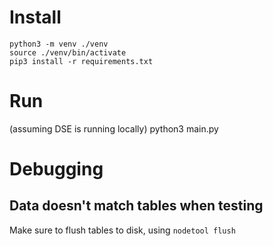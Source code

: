 # Install
```
python3 -m venv ./venv
source ./venv/bin/activate
pip3 install -r requirements.txt
```

# Run
(assuming DSE is running locally)
python3 main.py

# Debugging
## Data doesn't match tables when testing
Make sure to flush tables to disk, using `nodetool flush`
